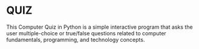 # QUIZ
This Computer Quiz in Python is a simple interactive program that asks the user multiple-choice or true/false questions related to computer fundamentals, programming, and technology concepts.
